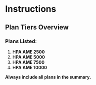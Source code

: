 # Instructions

## Plan Tiers Overview

### Plans Listed:
1. **HPA AME 2500**  
2. **HPA AME 5000**  
3. **HPA AME 7500**  
4. **HPA AME 10000**  

**Always include all plans in the summary.**
